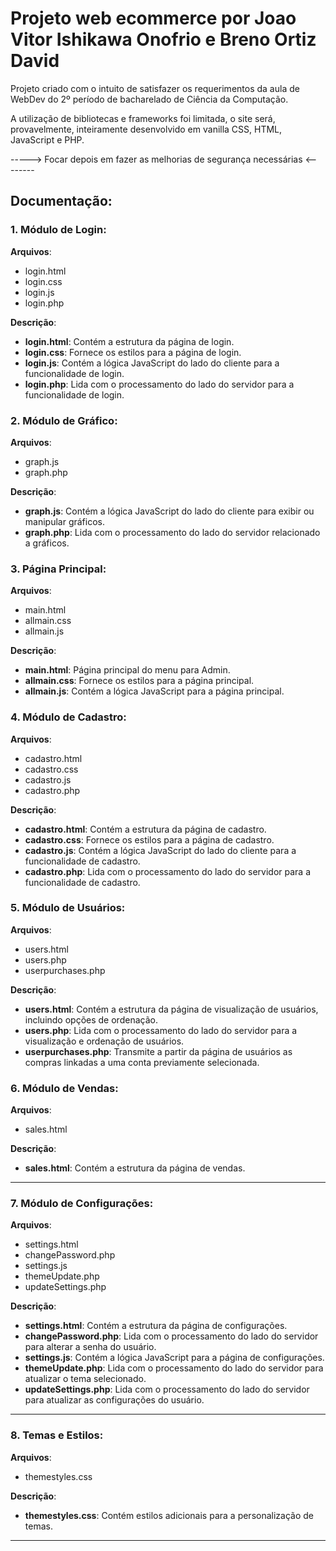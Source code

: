 # Projeto web ecommerce por Joao Vitor Ishikawa Onofrio e Breno Ortiz David

Projeto criado com o intuito de satisfazer os requerimentos da aula de WebDev do 2º período de bacharelado de Ciência da Computação.

A utilização de bibliotecas e frameworks foi limitada, o site será, provavelmente, inteiramente desenvolvido em vanilla CSS, HTML, JavaScript e PHP.

-----> Focar depois em fazer as melhorias de segurança necessárias <--------

## Documentação:

### 1. Módulo de Login:

**Arquivos**:
- login.html
- login.css
- login.js
- login.php

**Descrição**:
- **login.html**: Contém a estrutura da página de login.
- **login.css**: Fornece os estilos para a página de login.
- **login.js**: Contém a lógica JavaScript do lado do cliente para a funcionalidade de login.
- **login.php**: Lida com o processamento do lado do servidor para a funcionalidade de login.

### 2. Módulo de Gráfico:

**Arquivos**:
- graph.js
- graph.php

**Descrição**:
- **graph.js**: Contém a lógica JavaScript do lado do cliente para exibir ou manipular gráficos.
- **graph.php**: Lida com o processamento do lado do servidor relacionado a gráficos.

### 3. Página Principal:

**Arquivos**:
- main.html
- allmain.css
- allmain.js

**Descrição**:
- **main.html**: Página principal do menu para Admin.
- **allmain.css**: Fornece os estilos para a página principal.
- **allmain.js**: Contém a lógica JavaScript para a página principal.

### 4. Módulo de Cadastro:

**Arquivos**:
- cadastro.html
- cadastro.css
- cadastro.js
- cadastro.php

**Descrição**:
- **cadastro.html**: Contém a estrutura da página de cadastro.
- **cadastro.css**: Fornece os estilos para a página de cadastro.
- **cadastro.js**: Contém a lógica JavaScript do lado do cliente para a funcionalidade de cadastro.
- **cadastro.php**: Lida com o processamento do lado do servidor para a funcionalidade de cadastro.

### 5. Módulo de Usuários:

**Arquivos**:
- users.html
- users.php
- userpurchases.php

**Descrição**:
- **users.html**: Contém a estrutura da página de visualização de usuários, incluindo opções de ordenação.
- **users.php**: Lida com o processamento do lado do servidor para a visualização e ordenação de usuários.
- **userpurchases.php**: Transmite a partir da página de usuários as compras linkadas a uma conta previamente selecionada.

### 6. Módulo de Vendas:

**Arquivos**:
- sales.html

**Descrição**:
- **sales.html**: Contém a estrutura da página de vendas.

---

### 7. Módulo de Configurações:

**Arquivos**:
- settings.html
- changePassword.php
- settings.js
- themeUpdate.php
- updateSettings.php

**Descrição**:
- **settings.html**: Contém a estrutura da página de configurações.
- **changePassword.php**: Lida com o processamento do lado do servidor para alterar a senha do usuário.
- **settings.js**: Contém a lógica JavaScript para a página de configurações.
- **themeUpdate.php**: Lida com o processamento do lado do servidor para atualizar o tema selecionado.
- **updateSettings.php**: Lida com o processamento do lado do servidor para atualizar as configurações do usuário.

---

### 8. Temas e Estilos:

**Arquivos**:
- themestyles.css

**Descrição**:
- **themestyles.css**: Contém estilos adicionais para a personalização de temas.

---
